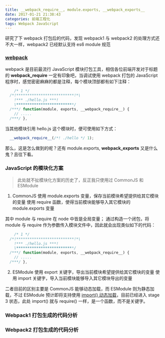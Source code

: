 ```yaml
---
title: __webpack_require__, module.exports, __webpack_exports__
date: 2017-01-21 21:38:43
categories: 前端工程化
tags: Webpack JavaScript
---
```


研究了下 webpack 打包后的代码，发现 webpack1 与 webpack2 的处理方式还不大一样，webpack2 已经默认支持 es6 module 规范

<!-- more -->

### [webpack](https://webpack.github.io/)
webpack 是目前最流行 JavaScript 模块打包工具，相信各位前端开发对于标题的 __webpack_require__ 一定有印象吧，当调试使用 webpack 打包的 JavaScript 程序时，感觉密密麻麻的都是注释，每个模块顶部都有如下注释：

```js
    /* 1 */
  /*!**************************!*\
    !*** ./hello.js ***!
    \**************************/
  /***/ function(module, exports, __webpack_require__) {
    // .....
  /***/ },
```

当其他模块引用 hello.js 这个模块时，便可使用如下方式：

```js
  __webpack_require__(/*! ./hello */ 1);
```

那么，这是怎么做到的呢？还有 module.exports, __webpack_exports__ 又是什么鬼？且往下看。

### JavaScript 的模块化方案
> 此处就不扯模块化方案的历史了，反正我只使用过 CommonJS 和 ESModule

1. CommonJS
  使用 module.exports 变量，保存当前模块希望提供给其它模块的变量
  使用 require 函数，使得当前模块能够导入其它模块的 module.exports 变量

  其中 module 与 require 在 node 中皆是全局变量；
  通过构造一个闭包，将 module 与 require 作为参数传入模块文件中，因此就会出现类似如下的代码：

```js
    /* 1 */
  /*!**************************!*\
    !*** ./hello.js ***!
    \**************************/
  /***/ function(module, exports, __webpack_require__) {
    // .....
  /***/ },
```

2. ESModule
  使用 export 关键字，导出当前模块希望提供给其它模块的变量
  使用 import 关键字，导入当前模块能够导入其它模块导出的变量

二者目前的区别主要是 CommonJS 能够动态加载，而 ESModule 则为静态加载，不过 ESModule 预计即将支持使用 [import() 动态加载](https://github.com/tc39/proposal-dynamic-import)，目前已经进入 stage 3 状态，此处 import() 就与 require() 一样，是一个函数，而不是关键字。

### Webpack1 打包生成的代码分析

### Webpack2 打包生成的代码分析
